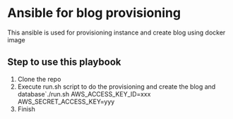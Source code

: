 # Ansible for blog provisioning

This ansible is used for provisioning instance and create blog using docker image

## Step to use this playbook
1. Clone the repo 
2. Execute run.sh script to do the provisioning and create the blog and database`./run.sh AWS_ACCESS_KEY_ID=xxx AWS_SECRET_ACCESS_KEY=yyy
3. Finish
